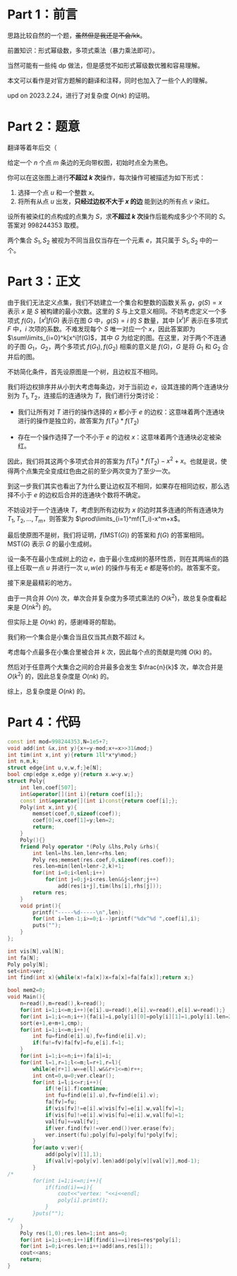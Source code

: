 # Part 1：前言
思路比较自然的一个题，~~虽然但是我还是不会/kk~~。

前置知识：形式幂级数，多项式乘法（暴力乘法即可）。

当然可能有一些纯 dp 做法，但是感觉不如形式幂级数优雅和容易理解。

本文可以看作是对官方题解的翻译和注释，同时也加入了一些个人的理解。

upd on 2023.2.24，进行了对复杂度 $O(nk)$ 的证明。

# Part 2：题意
翻译等着年后交（

给定一个 $n$ 个点 $m$ 条边的无向带权图，初始时点全为黑色。

你可以在这张图上进行**不超过 $k$ 次**操作，每次操作可被描述为如下形式：

1. 选择一个点 $u$ 和一个整数 $x$。
2. 将所有从点 $u$ 出发，**只经过边权不大于 $x$ 的边** 能到达的所有点 $v$ 染红。

设所有被染红的点构成的点集为 $S$，求**不超过 $k$ 次**操作后能构成多少个不同的 $S$。答案对 $998244353$ 取模。

两个集合 $S_1,S_2$ 被视为不同当且仅当存在一个元素 $e$，其只属于 $S_1,S_2$ 中的一个。

# Part 3：正文

由于我们无法定义点集，我们不妨建立一个集合和整数的函数关系 $g$，$g(S)=x$ 表示 $x$ 是 $S$ 被构建的最小次数。这里的 $S$ 与上文意义相同。不妨考虑定义一个多项式 $f(G)$，$[x^i]f(G)$ 表示在图 $G$ 中，$g(S)=i$ 的 $S$ 数量，其中 $[x^i]F$ 表示在多项式 $F$ 中，$i$ 次项的系数。不难发现每个 $S$ 唯一对应一个 $x$，因此答案即为 $\sum\limits_{i=0}^k[x^i]f(G)$，其中 $G$ 为给定的图。在这里，对于两个不连通的子图 $G_1$，$G_2$，两个多项式 $f(G_1),f(G_2)$ 相乘的意义是 $f(G)$，$G$ 是将 $G_1$ 和 $G_2$ 合并后的图。

不妨简化条件，首先设原图是一个树，且边权互不相同。

我们将边权排序并从小到大考虑每条边，对于当前边 $e$，设其连接的两个连通块分别为 $T_1,T_2$，连接后的连通块为 $T$，我们进行分类讨论：

- 我们让所有对 $T$ 进行的操作选择的 $x$ 都小于 $e$ 的边权：这意味着两个连通块进行的操作是独立的，故答案为 $f(T_1)*f(T_2)$

- 存在一个操作选择了一个不小于 $e$ 的边权 $x$：这意味着两个连通块必定被染红。

因此，我们将其这两个多项式合并的答案为 $f(T_1)*f(T_2)-x^2+x$。也就是说，使得两个点集完全变成红色由之前的至少两次变为了至少一次。

到这一步我们其实也看出了为什么要让边权互不相同，如果存在相同边权，那么选择不小于 $e$ 的边权后合并的连通块个数将不确定。

不妨设对于一个连通块 $T$，考虑到所有边权为 $x$ 的边时其多连通的所有连通块为 $T_1,T_2,...,T_m$，则答案为 $\prod\limits_{i=1}^mf(T_i)-x^m+x$。

最后使原图不是树，我们将证明，$f(\text{MST}(G))$ 的答案和 $f(G)$ 的答案相同。$\text{MST}(G)$ 表示 $G$ 的最小生成树。

设一条不在最小生成树上的边 $e$，由于最小生成树的基环性质，则在其两端点的路径上任取一点 $u$ 并进行一次 $u,w(e)$ 的操作与有无 $e$ 都是等价的。故答案不变。

接下来是最精彩的地方。

由于一共合并 $O(n)$ 次，单次合并复杂度为多项式乘法的 $O(k^2)$，故总复杂度看起来是 $O(nk^2)$ 的。

但实际上是 $O(nk)$ 的，感谢峰哥的帮助。

我们称一个集合是小集合当且仅当其点数不超过 $k$。

考虑每个点最多在小集合里被合并 $k$ 次，因此每个点的贡献是均摊 $O(k)$ 的。

然后对于任意两个大集合之间的合并最多会发生 $\frac{n}{k}$ 次，单次合并是 $O(k^2)$ 的，因此总复杂度是 $O(nk)$ 的。

综上，总复杂度是 $O(nk)$ 的。

# Part 4：代码
```cpp
const int mod=998244353,N=1e5+7;
void add(int &x,int y){x+=y-mod;x+=x>>31&mod;}
int tim(int x,int y){return 1ll*x*y%mod;}
int n,m,k;
struct edge{int u,v,w,f;}e[N];
bool cmp(edge x,edge y){return x.w<y.w;}
struct Poly{
	int len,coef[507];
	int&operator[](int i){return coef[i];};
    const int&operator[](int i)const{return coef[i];};
    Poly(int x,int y){
    	memset(coef,0,sizeof(coef));
    	coef[0]=x,coef[1]=y;len=2;
    	return;
	}
	Poly(){}
    friend Poly operator *(Poly &lhs,Poly &rhs){
    	int lenl=lhs.len,lenr=rhs.len;
    	Poly res;memset(res.coef,0,sizeof(res.coef));
		res.len=min(lenl+lenr-2,k)+1;
    	for(int i=0;i<lenl;i++)
    		for(int j=0;j+i<res.len&&j<lenr;j++)
    			add(res[i+j],tim(lhs[i],rhs[j]));
    	return res;
	}
	void print(){
		printf("-----%d-----\n",len);
		for(int i=len-1;i>=0;i--)printf("%dx^%d ",coef[i],i);
		puts("");
	}
};

int vis[N],val[N];
int fa[N];
Poly poly[N];
set<int>ver;
int find(int x){while(x!=fa[x])x=fa[x]=fa[fa[x]];return x;}

bool mem2=0;
void Main(){
	n=read(),m=read(),k=read();
	for(int i=1;i<=m;i++){e[i].u=read(),e[i].v=read(),e[i].w=read();}
	for(int i=1;i<=n;i++){fa[i]=i,poly[i][0]=poly[i][1]=1,poly[i].len=2;}
	sort(e+1,e+m+1,cmp);
	for(int i=1;i<=m;i++){
		int fu=find(e[i].u),fv=find(e[i].v);
		if(fu!=fv)fa[fv]=fu,e[i].f=1;
	}
	for(int i=1;i<=n;i++)fa[i]=i;
	for(int l=1,r=1;l<=m;l=r+1,r=l){
		while(e[r+1].w==e[l].w&&r+1<=m)r++;
		int cnt=0,u=0;ver.clear();
		for(int i=l;i<=r;i++){
			if(!e[i].f)continue;
			int fu=find(e[i].u),fv=find(e[i].v);
			fa[fv]=fu;
			if(vis[fv]!=e[i].w)vis[fv]=e[i].w,val[fv]=1;
			if(vis[fu]!=e[i].w)vis[fu]=e[i].w,val[fu]=1;
			val[fu]+=val[fv];
			if(ver.find(fv)!=ver.end())ver.erase(fv);
			ver.insert(fu);poly[fu]=poly[fu]*poly[fv];
		}
		for(auto v:ver){
			add(poly[v][1],1);
			if(val[v]<poly[v].len)add(poly[v][val[v]],mod-1);
		}
/*
		for(int i=1;i<=n;i++){
			if(find(i)==i){
				cout<<"vertex: "<<i<<endl;
				poly[i].print();
			}
		}puts("");
*/
	}
	Poly res(1,0);res.len=1;int ans=0;
	for(int i=1;i<=n;i++)if(find(i)==i)res=res*poly[i];
	for(int i=0;i<res.len;i++)add(ans,res[i]);
	cout<<ans;
	return;
}
```